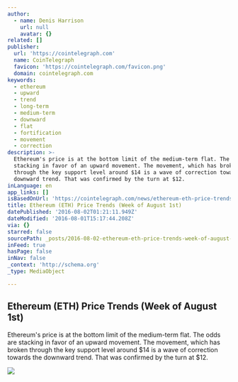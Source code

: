 ```yaml
---
author:
  - name: Denis Harrison
    url: null
    avatar: {}
related: []
publisher:
  url: 'https://cointelegraph.com'
  name: CoinTelegraph
  favicon: 'https://cointelegraph.com/favicon.png'
  domain: cointelegraph.com
keywords:
  - ethereum
  - upward
  - trend
  - long-term
  - medium-term
  - downward
  - flat
  - fortification
  - movement
  - correction
description: >-
  Ethereum's price is at the bottom limit of the medium-term flat. The odds are
  stacking in favor of an upward movement. The movement, which has broken
  through the key support level around $14 is a wave of correction towards the
  downward trend. That was confirmed by the turn at $12.
inLanguage: en
app_links: []
isBasedOnUrl: 'https://cointelegraph.com/news/ethereum-eth-price-trends-week-of-august-1st'
title: Ethereum (ETH) Price Trends (Week of August 1st)
datePublished: '2016-08-02T01:21:11.949Z'
dateModified: '2016-08-01T15:17:44.208Z'
via: {}
starred: false
sourcePath: _posts/2016-08-02-ethereum-eth-price-trends-week-of-august-1st.md
inFeed: true
hasPage: false
inNav: false
_context: 'http://schema.org'
_type: MediaObject

---
```

<article style=""><h1>Ethereum (ETH) Price Trends (Week of August 1st)</h1><p>Ethereum's price is at the bottom limit of the medium-term flat. The odds are stacking in favor of an upward movement. The movement, which has broken through the key support level around $14 is a wave of correction towards the downward trend. That was confirmed by the turn at $12.</p><img src="https://lh3.googleusercontent.com/LEzzmYVYAsC7fT8JTgnRX0uMCizG5TXVSxBC5V0fzFI5dNg7KsOF1Rt_MJMQ2iQj4bsoLAPBbszmM7AwfpaOXcWK5s8RudPwoHWYge234PIeEaNX5tgyx4S-QDSkqiXVwHP5oYgs" /></article>